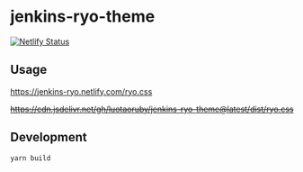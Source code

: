 # jenkins-ryo-theme

[![Netlify Status](https://api.netlify.com/api/v1/badges/3667998f-c611-4491-b08c-a8d6da36e22e/deploy-status)](https://app.netlify.com/sites/jenkins-ryo/deploys)

## Usage

https://jenkins-ryo.netlify.com/ryo.css

<del>https://cdn.jsdelivr.net/gh/luotaoruby/jenkins-ryo-theme@latest/dist/ryo.css</del>

## Development

```
yarn build
```
